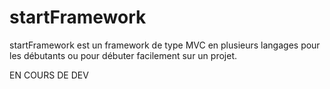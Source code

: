 # startFramework
startFramework est un framework de type MVC en plusieurs langages pour les débutants ou pour débuter facilement sur un projet.

EN COURS DE DEV
